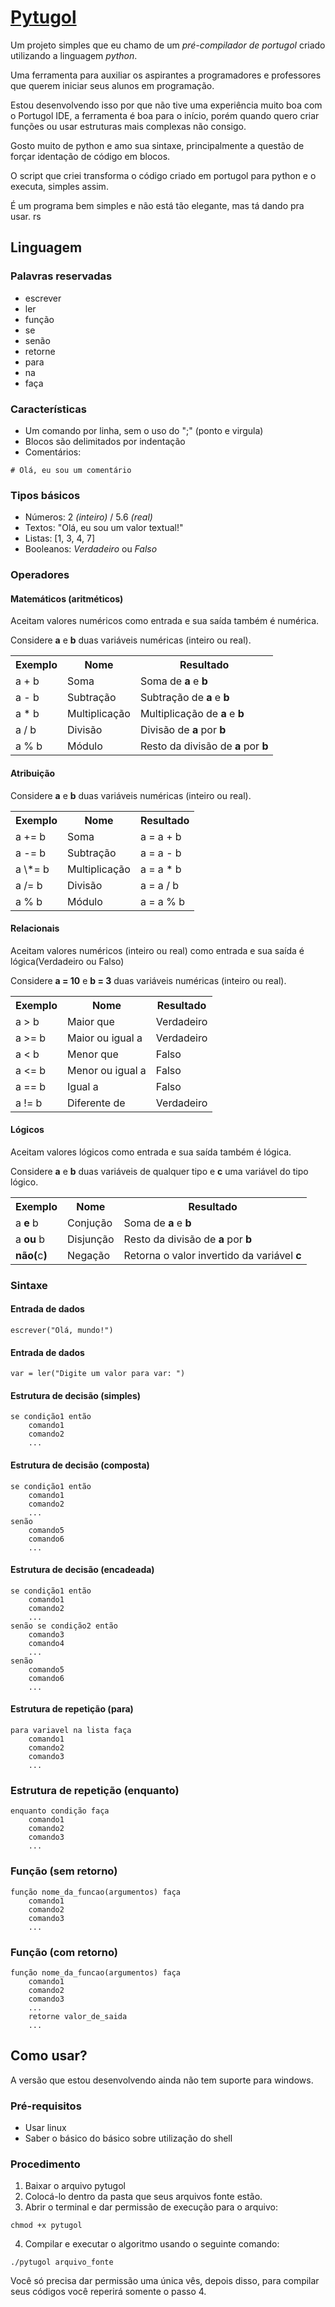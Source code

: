 # [Pytugol](http://github.com/omadson/pytugol)
Um projeto simples que eu chamo de um *pré-compilador de portugol* criado utilizando a linguagem *python*.

Uma ferramenta para auxiliar os aspirantes a programadores e professores que querem iniciar seus alunos em programação.

Estou desenvolvendo isso por que não tive uma experiência muito boa com o Portugol IDE, a ferramenta é boa para o início, porém quando quero criar funções ou usar estruturas mais complexas não consigo.

Gosto muito de python e amo sua sintaxe, principalmente a questão de forçar identação de código em blocos.

O script que criei transforma o código criado em portugol para python e o executa, simples assim.

É um programa bem simples e não está tão elegante, mas tá dando pra usar. rs

## Linguagem
### Palavras reservadas
* escrever
* ler
* função
* se
* senão
* retorne
* para
* na
* faça

### Características
* Um comando por linha, sem o uso do ";" (ponto e virgula)
* Blocos são delimitados por indentação
* Comentários:
```
# Olá, eu sou um comentário
```

### Tipos básicos
* Números: 2 *(inteiro)* / 5.6 *(real)*
* Textos: "Olá, eu sou um valor textual!"
* Listas: [1, 3, 4, 7]
* Booleanos: *Verdadeiro* ou *Falso*

### Operadores
#### Matemáticos (aritméticos)
Aceitam valores numéricos como entrada e sua saída também é numérica.

Considere **a** e **b** duas variáveis numéricas (inteiro ou real).

<table>
  <tr>
    <th>Exemplo</th>
    <th>Nome</th>
    <th>Resultado</th>
  </tr>
  <tr>
    <td>a + b</td>
    <td>Soma</td>
    <td>Soma de <b>a</b> e <b>b</b></td>
  </tr>
  <tr>
    <td>a - b</td>
    <td>Subtração</td>
    <td>Subtração de <b>a</b> e <b>b</b></td>
  </tr>
  <tr>
    <td>a * b</td>
    <td>Multiplicação</td>
    <td>Multiplicação de <b>a</b> e <b>b</b></td>
  </tr>
  <tr>
    <td>a / b</td>
    <td>Divisão</td>
    <td>Divisão de <b>a</b> por <b>b</b></td>
  </tr>
  <tr>
    <td>a % b</td>
    <td>Módulo</td>
    <td>Resto da divisão de <b>a</b> por <b>b</b></td>
  </tr>
</table>

#### Atribuição
Considere **a** e **b** duas variáveis numéricas (inteiro ou real).

<table>
  <tr>
    <th>Exemplo</th>
    <th>Nome</th>
    <th>Resultado</th>
  </tr>
  <tr>
    <td>a += b</td>
    <td>Soma</td>
    <td>a = a + b</td>
  </tr>
  <tr>
    <td>a -= b</td>
    <td>Subtração</td>
    <td>a = a - b</td>
  </tr>
  <tr>
    <td>a \*= b</td>
    <td>Multiplicação</td>
    <td>a = a * b</td>
  </tr>
  <tr>
    <td>a /= b</td>
    <td>Divisão</td>
    <td>a = a / b</td>
  </tr>
  <tr>
    <td>a % b</td>
    <td>Módulo</td>
    <td>a = a % b</td>
  </tr>
</table>

#### Relacionais
Aceitam valores numéricos (inteiro ou real) como entrada e sua saída é lógica(Verdadeiro ou Falso)

Considere **a = 10** e **b = 3** duas variáveis numéricas (inteiro ou real).

<table>
  <tr>
    <th>Exemplo</th>
    <th>Nome</th>
    <th>Resultado</th>
  </tr>
  <tr>
    <td>a > b</td>
    <td>Maior que</td>
    <td>Verdadeiro</td>
  </tr>
  <tr>
    <td>a >= b</td>
    <td>Maior ou igual a</td>
    <td>Verdadeiro</td>
  </tr>
  <tr>
    <td>a &lt; b</td>
    <td>Menor que</td>
    <td>Falso</td>
  </tr>
  <tr>
    <td>a &lt;= b</td>
    <td>Menor ou igual a</td>
    <td>Falso</td>
  </tr>
  <tr>
    <td>a == b</td>
    <td>Igual a</td>
    <td>Falso</td>
  </tr>
  <tr>
    <td>a != b</td>
    <td>Diferente de</td>
    <td>Verdadeiro</td>
  </tr>
</table>

#### Lógicos
Aceitam valores lógicos como entrada e sua saída também é lógica.

Considere **a** e **b** duas variáveis de qualquer tipo e **c** uma variável do tipo lógico.
<table>
  <tr>
    <th>Exemplo</th>
    <th>Nome</th>
    <th>Resultado</th>
  </tr>
  <tr>
    <td>a <b>e</b> b</td>
    <td>Conjução</td>
    <td>Soma de <b>a</b> e <b>b</b></td>
  </tr>
  <tr>
    <td>a <b>ou</b> b</td>
    <td>Disjunção</td>
    <td>Resto da divisão de <b>a</b> por <b>b</b></td>
  </tr>
  <tr>
    <td><b>não(</b>c<b>)</b></td>
    <td>Negação</td>
    <td>Retorna o valor invertido da variável <b>c</b></td>
  </tr>
</table>


### Sintaxe

#### Entrada de dados

```
escrever("Olá, mundo!")
```
#### Entrada de dados

```
var = ler("Digite um valor para var: ")
```
#### Estrutura de decisão (simples)
```
se condição1 então
    comando1
    comando2
    ...
```

#### Estrutura de decisão (composta)
```
se condição1 então
    comando1
    comando2
    ...
senão
    comando5
    comando6
    ...
```

#### Estrutura de decisão (encadeada)
```
se condição1 então
    comando1
    comando2
    ...
senão se condição2 então
    comando3
    comando4
    ...
senão
    comando5
    comando6
    ...
```

#### Estrutura de repetição (para)
```
para variavel na lista faça
    comando1
    comando2
    comando3
    ...
```
### Estrutura de repetição (enquanto)
```
enquanto condição faça
    comando1
    comando2
    comando3
    ...
```
### Função (sem retorno)
```
função nome_da_funcao(argumentos) faça
    comando1
    comando2
    comando3
    ...
```
### Função (com retorno)
```
função nome_da_funcao(argumentos) faça
    comando1
    comando2
    comando3
    ...
    retorne valor_de_saida
    ...
```


## Como usar?
A versão que estou desenvolvendo ainda não tem suporte para windows.

### Pré-requisitos

* Usar linux
* Saber o básico do básico sobre utilização do shell

### Procedimento

1. Baixar o arquivo pytugol
2. Colocá-lo dentro da pasta que seus arquivos fonte estão.
3. Abrir o terminal e dar permissão de execução para o arquivo:
```
chmod +x pytugol
```
4. Compilar e executar o algoritmo usando o seguinte comando:
```
./pytugol arquivo_fonte
```

Você só precisa dar permissão uma única vês, depois disso, para compilar seus códigos você reperirá somente o passo 4.
    
